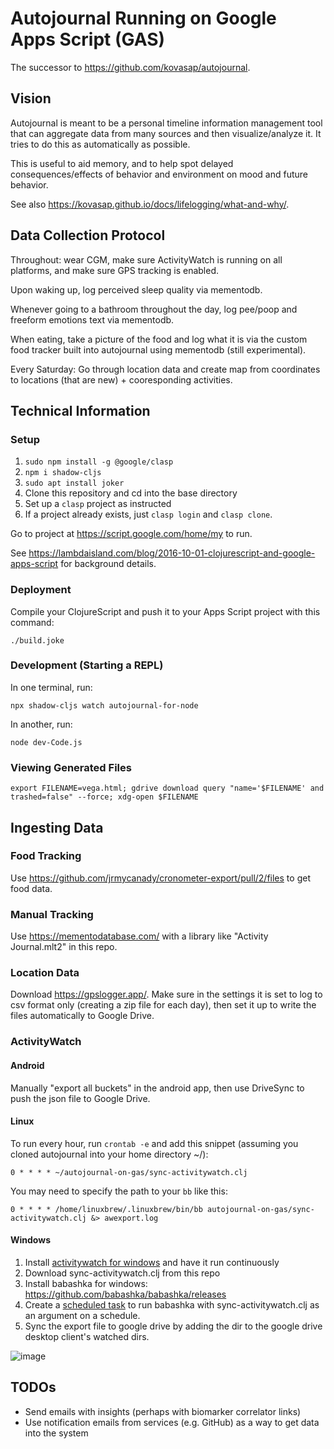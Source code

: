# Autojournal Running on Google Apps Script (GAS)

The successor to https://github.com/kovasap/autojournal.

## Vision

Autojournal is meant to be a personal timeline information management tool that can aggregate data from many sources and then visualize/analyze it.
It tries to do this as automatically as possible.

This is useful to aid memory, and to help spot delayed consequences/effects of behavior and environment on mood and future behavior.

See also https://kovasap.github.io/docs/lifelogging/what-and-why/.

## Data Collection Protocol

Throughout: wear CGM, make sure ActivityWatch is running on all platforms, and
make sure GPS tracking is enabled.

Upon waking up, log perceived sleep quality via mementodb.

Whenever going to a bathroom throughout the day, log pee/poop and freeform
emotions text via mementodb.

When eating, take a picture of the food and log what it is via the custom food
tracker built into autojournal using mementodb (still experimental).

Every Saturday: Go through location data and create map from coordinates to
locations (that are new) + cooresponding activities.


## Technical Information

### Setup

  1. `sudo npm install -g @google/clasp`
  1. `npm i shadow-cljs`
  1. `sudo apt install joker`
  1. Clone this repository and cd into the base directory
  1. Set up a `clasp` project as instructed
  1. If a project already exists, just `clasp login` and `clasp clone`.

Go to project at https://script.google.com/home/my to run.

See https://lambdaisland.com/blog/2016-10-01-clojurescript-and-google-apps-script for background details.

### Deployment 

Compile your ClojureScript and push it to your Apps Script project with this
command:

```
./build.joke
```

### Development (Starting a REPL)

In one terminal, run:

```
npx shadow-cljs watch autojournal-for-node
```

In another, run:

```
node dev-Code.js
```

### Viewing Generated Files

```
export FILENAME=vega.html; gdrive download query "name='$FILENAME' and trashed=false" --force; xdg-open $FILENAME
```

## Ingesting Data

### Food Tracking

Use https://github.com/jrmycanady/cronometer-export/pull/2/files to get food
data.

### Manual Tracking

Use https://mementodatabase.com/ with a library like "Activity Journal.mlt2" in
this repo.

### Location Data

Download https://gpslogger.app/.
Make sure in the settings it is set to log to csv format only (creating a zip
file for each day), then set it up to write the files automatically to Google
Drive.

### ActivityWatch

#### Android

Manually "export all buckets" in the android app, then use DriveSync to push the json file to Google Drive.

#### Linux

To run every hour, run `crontab -e` and add this snippet (assuming you cloned
autojournal into your home directory ~/):

```
0 * * * * ~/autojournal-on-gas/sync-activitywatch.clj
```

You may need to specify the path to your `bb` like this:

```
0 * * * * /home/linuxbrew/.linuxbrew/bin/bb autojournal-on-gas/sync-activitywatch.clj &> awexport.log
```

#### Windows

1. Install [activitywatch for windows](https://activitywatch.net/) and have it run continuously
2. Download sync-activitywatch.clj from this repo
3. Install babashka for windows: https://github.com/babashka/babashka/releases
4. Create a [scheduled task](https://stackoverflow.com/a/21502661) to run babashka with sync-activitywatch.clj as an argument on a schedule.
5. Sync the export file to google drive by adding the dir to the google drive desktop client's watched dirs.

![image](https://github.com/kovasap/autojournal-on-gas/assets/8763010/fc76b903-6095-425f-8f9d-a0b2a240b862)

## TODOs

 - Send emails with insights (perhaps with biomarker correlator links)
 - Use notification emails from services (e.g. GitHub) as a way to get data into
 the system

